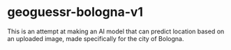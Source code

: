 # geoguessr-bologna-v1
This is an attempt at making an AI model that can predict location based on an uploaded image, made specifically for the city of Bologna.
